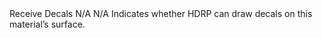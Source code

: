 <tr>
<td>Receive Decals</td>
<td>N/A</td>
<td>N/A</td>
<td>Indicates whether HDRP can draw decals on this material’s surface.</td>
</tr>
